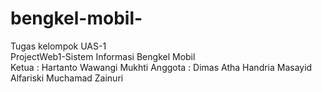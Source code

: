 # bengkel-mobil-
Tugas kelompok UAS-1
</br>
ProjectWeb1-Sistem Informasi Bengkel Mobil
</br>
Ketua : Hartanto Wawangi Mukhti
Anggota : Dimas Atha Handria
          Masayid Alfariski
          Muchamad Zainuri
